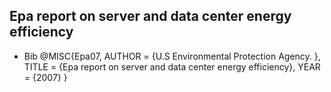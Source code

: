 Epa report on server and data center energy efficiency
---

- Bib
@MISC{Epa07,
  AUTHOR  =      {U.S Environmental Protection Agency. },
  TITLE   =      {Epa report on server and data center energy efficiency},
  YEAR =         {2007}
}

